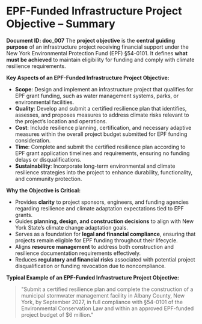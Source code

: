 # **EPF-Funded Infrastructure Project Objective – Summary**
 **Document ID: doc_007**
The **project objective** is the **central guiding purpose** of an infrastructure project receiving financial support under the New York Environmental Protection Fund (EPF) §54-0101. It defines **what must be achieved** to maintain eligibility for funding and comply with climate resilience requirements.

**Key Aspects of an EPF-Funded Infrastructure Project Objective:**
- **Scope**: Design and implement an infrastructure project that qualifies for EPF grant funding, such as water management systems, parks, or environmental facilities.
- **Quality**: Develop and submit a certified resilience plan that identifies, assesses, and proposes measures to address climate risks relevant to the project’s location and operations.
- **Cost**: Include resilience planning, certification, and necessary adaptive measures within the overall project budget submitted for EPF funding consideration.
- **Time**: Complete and submit the certified resilience plan according to EPF grant application timelines and requirements, ensuring no funding delays or disqualifications.
- **Sustainability**: Incorporate long-term environmental and climate resilience strategies into the project to enhance durability, functionality, and community protection.

**Why the Objective is Critical:**
- Provides **clarity** to project sponsors, engineers, and funding agencies regarding resilience and climate adaptation expectations tied to EPF grants.
- Guides **planning, design, and construction decisions** to align with New York State’s climate change adaptation goals.
- Serves as a foundation for **legal and financial compliance**, ensuring that projects remain eligible for EPF funding throughout their lifecycle.
- Aligns **resource management** to address both construction and resilience documentation requirements effectively.
- Reduces **regulatory and financial risks** associated with potential project disqualification or funding revocation due to noncompliance.

**Typical Example of an EPF-Funded Infrastructure Project Objective:**
> "Submit a certified resilience plan and complete the construction of a municipal stormwater management facility in Albany County, New York, by September 2027, in full compliance with §54-0101 of the Environmental Conservation Law and within an approved EPF-funded project budget of $6 million."

 